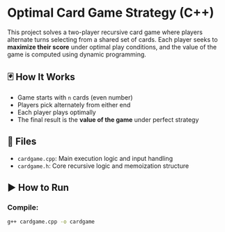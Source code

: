 # Optimal Card Game Strategy (C++)

This project solves a two-player recursive card game where players alternate turns selecting from a shared set of cards. Each player seeks to **maximize their score** under optimal play conditions, and the value of the game is computed using dynamic programming.

## 🃏 How It Works
- Game starts with `n` cards (even number)
- Players pick alternately from either end
- Each player plays optimally
- The final result is the **value of the game** under perfect strategy

## 📄 Files
- `cardgame.cpp`: Main execution logic and input handling
- `cardgame.h`: Core recursive logic and memoization structure

## ▶️ How to Run

### Compile:
```bash
g++ cardgame.cpp -o cardgame
